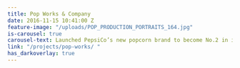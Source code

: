 ```yaml
---
title: Pop Works & Company
date: 2016-11-15 10:41:00 Z
feature-image: "/uploads/POP_PRODUCTION_PORTRAITS_164.jpg"
is-carousel: true
carousel-text: Launched PepsiCo’s new popcorn brand to become No.2 in its first week
link: "/projects/pop-works/ "
has_darkoverlay: true
---
```


